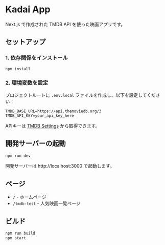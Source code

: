 # Kadai App

Next.js で作成された TMDB API を使った映画アプリです。

## セットアップ

### 1. 依存関係をインストール

```bash
npm install
```

### 2. 環境変数を設定

プロジェクトルートに `.env.local` ファイルを作成し、以下を設定してください：

```
TMDB_BASE_URL=https://api.themoviedb.org/3
TMDB_API_KEY=your_api_key_here
```

APIキーは [TMDB Settings](https://www.themoviedb.org/settings/api) から取得できます。

## 開発サーバーの起動

```bash
npm run dev
```

開発サーバーは http://localhost:3000 で起動します。

## ページ

- `/` - ホームページ
- `/tmdb-test` - 人気映画一覧ページ

## ビルド

```bash
npm run build
npm start
```
